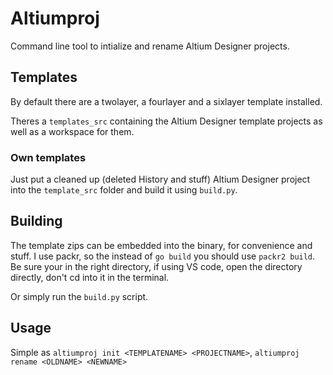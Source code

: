 # Altiumproj

Command line tool to intialize and rename Altium Designer projects.

## Templates
By default there are a twolayer, a fourlayer and a sixlayer template installed.

Theres a `templates_src` containing the Altium Designer template projects as well as a workspace for them.

### Own templates

Just put a cleaned up (deleted History and stuff) Altium Designer project into the `template_src` folder and build it using `build.py`.


## Building
The template zips can be embedded into the binary, for convenience and stuff. I use packr, so the instead of `go build` you should use `packr2 build`. Be sure your in the right directory, if using VS code, open the directory directly, don't cd into it in the terminal.

Or simply run the `build.py` script.

## Usage
Simple as `altiumproj init <TEMPLATENAME> <PROJECTNAME>`, `altiumproj rename <OLDNAME> <NEWNAME>`
